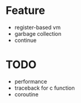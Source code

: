 # Feature
+ register-based vm
+ garbage collection
+ continue

# TODO
+ performance
+ traceback for c function
+ coroutine
